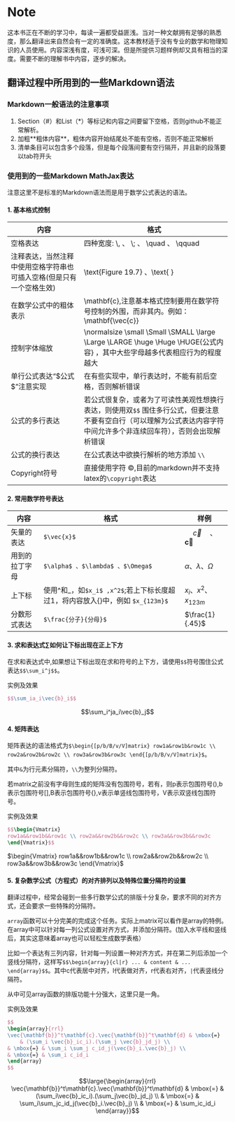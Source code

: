 # Note
这本书正在不断的学习中，每读一遍都受益匪浅。当对一种文献拥有足够的熟悉度，那么翻译出来自然会有一定的准确度。这本教材适于没有专业的数学和物理知识的人员使用。内容深浅有度，可浅可深。但是所提供习题样例却又具有相当的深度。需要不断的理解书中内容，逐步的解决。

## 翻译过程中所用到的一些Markdown语法

### Markdown一般语法的注意事项
1. Section（#）和List（*）等标记和内容之间要留下空格，否则github不能正常解析。
2. 加粗\*\*粗体内容\*\*，粗体内容开始结尾处不能有空格，否则不能正常解析
3. 清单条目可以包含多个段落，但是每个段落间要有空行隔开，并且新的段落要以tab符开头 

### 使用到的一些Markdown MathJax表达
注意这里不是标准的Markdown语法而是用于数学公式表达的语法。

#### 1. 基本格式控制

| 内容 | 格式 |
| --- | --- |
| 空格表达 |四种宽度: \\,  、 \\;  、 \\quad  、 \\qquad |
| 注释表达，当然注释中使用空格字符串也可插入空格(但是只有一个空格生效) | \\text{Figure 19.7} 、\\text{ } |
| 在数学公式中的粗体表示 | \\mathbf{c},注意基本格式控制要用在数学符号控制的外围，而非其内。例如：\\mathbf{\vec{c}} |
| 控制字体缩放 | \\normalsize \\small \\Small \\SMALL \\large \\Large \\LARGE \huge \Huge \HUGE{公式内容} ，其中大些字母越多代表相应行为的程度越大|
| 单行公式表达“\$公式\$”注意实现 | 在有些实现中，单行表达时，不能有前后空格，否则解析错误 |
| 公式的多行表达 | 若公式很复杂，或者为了可读性美观性想换行表达，则使用双`$$` 围住多行公式，但要注意不要有空白行（可以理解为公式表达内容字符中间允许多个非连续回车符），否则会出现解析错误 |
| 公式的换行表达 | 在公式表达中欲换行解析的地方添加 `\\` |
| Copyright符号 | 直接使用字符 ©️,目前的markdown并不支持latex的`\copyright`表达 | --- |


#### 2. 常用数学符号表达

| 内容 | 格式 |  样例  |
| --- | --- | --- |
| 矢量的表达 | `$\vec{x}$`|  $\quad \vec{c} \quad 、 \mathbf{\vec{c}}$  |
| 用到的拉丁字母 | `$\alpha$ 、$\lambda$ 、$\Omega$` | $\alpha 、 \lambda 、 \Omega$ |
| 上下标 | 使用\^和\_，如`$x_i$ ,x^2$`;若上下标长度超过1，将内容放入{}中，例如 `$x_{123m}$` | $x_i 、 x^2 、 x_{123m}$  |
| 分数形式表达 | `$\frac{分子}{分母}$` | $\frac{1}{.45}$ |


#### 3. 求和表达式$\sum$如何让下标出现在正上下方
在求和表达式中,如果想让下标出现在求和符号的上下方，请使用`$$`符号围住公式表达`$$\sum_i^j$$`。

实例及效果

```latex
$$\sum_ia_i\vec{b}_i$$
```
$$\sum_i^ja_i\vec{b}_j$$

#### 4. 矩阵表达
矩阵表达的语法格式为`$\begin{[p/b/B/v/V]matrix} row1a&row1b&row1c \\ row2a&row2b&row2c \\ row3a&row3b&row3c \end{[p/b/B/v/V]matrix}$`。

其中`&`为行元素分隔符，`\\`为整列分隔符。

若matrix之前没有字母则生成的矩阵没有包围符号，若有，则p表示包围符号(),b表示包围符号[],B表示包围符号{},v表示单竖线包围符号，V表示双竖线包围符号。

实例及效果

```latex
$$\begin{Vmatrix} 
row1a&&row1b&&row1c \\ row2a&&row2b&&row2c \\ row3a&&row3b&&row3c
\end{Vmatrix}$$ 
```
$\begin{Vmatrix} row1a&&row1b&&row1c \\ row2a&&row2b&&row2c \\ row3a&&row3b&&row3c \end{Vmatrix}$ 

#### 5. 复杂数学公式（方程式）的对齐排列以及特殊位置分隔符的设置
翻译过程中，经常会碰到一些多行数学公式的排版十分复杂，要求不同的对齐方式，还会要求一些特殊的分隔符。

`array`函数可以十分完美的完成这个任务。实际上matrix可以看作是array的特例。在array中可以针对每一列公式设置对齐方式，并添加分隔符。(加入水平线和竖线后，其实这意味着array也可以轻松生成数学表格）

比如一个表达有三列内容，针对每一列设置一种对齐方式，并在第二列后添加一个竖线分隔符，这样写`$$\begin{array}{cl|r} ... & content & ... \end{array}$$`。其中c代表居中对齐，l代表做对齐，r代表右对齐，`|`代表竖线分隔符。

从中可见array函数的排版功能十分强大，这里只是一角。

实例及效果

```latex
$$ 
\begin{array}{rrl}   
\vec{\mathbf{b}}^t\mathbf{c}.\vec{\mathbf{b}}^t\mathbf{d} & \mbox{=} 
	& (\sum_i \vec{b}_ic_i).(\sum_j \vec{b}_jd_j) \\
& \mbox{=} & \sum_i \sum_j c_id_j(\vec{b}_i.\vec{b}_j) \\
& \mbox{=} & \sum_i c_id_i
\end{array} 
$$
```

$$\large{\begin{array}{rrl} 
\vec{\mathbf{b}}^t\mathbf{c}.\vec{\mathbf{b}}^t\mathbf{d} & \mbox{=} 
& (\sum_i\vec{b}_ic_i).(\sum_j\vec{b}_jd_j) \\
& \mbox{=} & \sum_i\sum_jc_id_j(\vec{b}_i.\vec{b}_j) \\
& \mbox{=} & \sum_ic_id_i
\end{array}}$$










